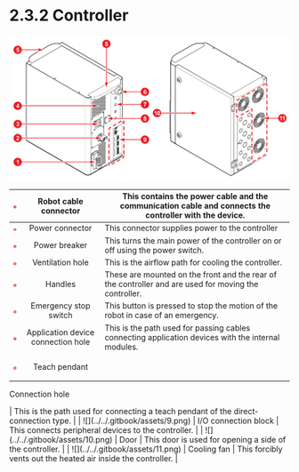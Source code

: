 # 2.3.2 Controller

![Figure 11 Controller front side (left) / rear side (right)](../../.gitbook/assets/controller_part_name.png)

|   ![](../../.gitbook/assets/1.png)  |             Robot cable connector            | This contains the power cable and the communication cable and connects the controller with the device. |
| :---------------------------------: | :------------------------------------------: | ------------------------------------------------------------------------------------------------------ |
|   ![](../../.gitbook/assets/2.png)  |                Power connector               | This connector supplies power to the controller                                                        |
|   ![](../../.gitbook/assets/3.png)  |                 Power breaker                | This turns the main power of the controller on or off using the power switch.                          |
|   ![](../../.gitbook/assets/4.png)  |               Ventilation hole               | This is the airflow path for cooling the controller.                                                   |
|   ![](../../.gitbook/assets/5.png)  |                    Handles                   | These are mounted on the front and the rear of the controller and are used for moving the controller.  |
|   ![](../../.gitbook/assets/6.png)  |             Emergency stop switch            | This button is pressed to stop the motion of the robot in case of an emergency.                        |
|   ![](../../.gitbook/assets/7.png)  |      Application device connection hole      | This is the path used for passing cables connecting application devices with the internal modules.     |
|   ![](../../.gitbook/assets/8.png)  | <p>Teach pendant
</p><p>Connection hole
</p> | This is the path used for connecting a teach pendant of the direct-connection type.                    |
|   ![](../../.gitbook/assets/9.png)  |             I/O connection block             | This connects peripheral devices to the controller.                                                    |
|  ![](../../.gitbook/assets/10.png)  |                     Door                     | This door is used for opening a side of the controller.                                                |
|  ![](../../.gitbook/assets/11.png)  |                  Cooling fan                 | This forcibly vents out the heated air inside the controller.                                          |
